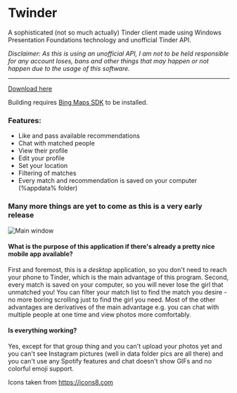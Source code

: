 # Twinder
A sophisticated (not so much actually) Tinder client made using Windows Presentation Foundations technology and unofficial Tinder API.

*Disclaimer: As this is using an unofficial API, I am not to be held responsible for any account loses, bans and other things that may happen or not happen due to the usage of this software.*

***

[Download here](https://github.com/Dainius14/twinder/releases)

Building requires [Bing Maps SDK](https://www.microsoft.com/en-us/download/details.aspx?displaylang=en&id=27165) to be installed.

### Features:

* Like and pass available recommendations
* Chat with matched people
* View their profile
* Edit your profile
* Set your location
* Filtering of matches
* Every match and recommendation is saved on your computer (%appdata% folder)


### Many more things are yet to come as this is a very early release

![Main window](http://i.imgur.com/SCjgzcj.png)

#### What is the purpose of this application if there's already a pretty nice mobile app available?
First and foremost, this is a *desktop* application, so you don't need to reach your phone to Tinder, which is the main advantage of this program.
Second, every match is saved on your computer, so you will never lose the girl that unmatched you!
You can filter your match list to find the match you desire - no more boring scrolling just to find the girl you need.
Most of the other advantages are derivatives of the main advantage e.g. you can chat with multiple people at one time and view photos more comfortably.

#### Is everything working?
Yes, except for that group thing and you can't upload your photos yet and you can't see Instagram pictures (well in data folder pics are all there) and you can't use any Spotify features and chat doesn't show GIFs and no colorful emoji support.

Icons taken from https://icons8.com
